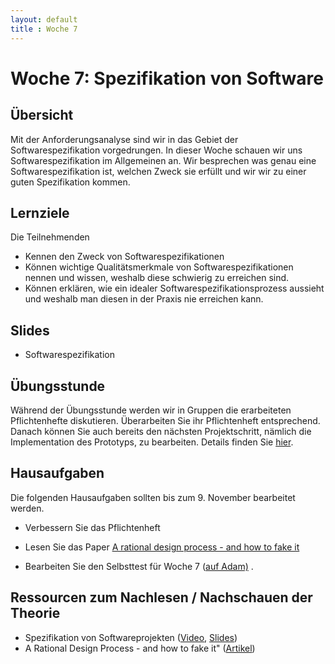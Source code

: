 ```yaml
---
layout: default
title : Woche 7
---
```


# Woche 7: Spezifikation von Software

## Übersicht

Mit der Anforderungsanalyse sind wir in das Gebiet der Softwarespezifikation vorgedrungen. In dieser Woche schauen wir uns Softwarespezifikation im Allgemeinen an.
Wir besprechen was genau eine Softwarespezifikation ist, welchen Zweck sie erfüllt und wir wir zu einer guten Spezifikation kommen.

## Lernziele

Die Teilnehmenden
- Kennen den Zweck von Softwarespezifikationen
- Können wichtige Qualitätsmerkmale von Softwarespezifikationen nennen und wissen, weshalb diese schwierig zu erreichen sind.
- Können erklären, wie ein idealer Softwarespezifikationsprozess aussieht und weshalb man diesen in der Praxis nie erreichen kann.


## Slides

* Softwarespezifikation

## Übungsstunde

Während der Übungsstunde werden wir in Gruppen die erarbeiteten Pflichtenhefte diskutieren. Überarbeiten Sie ihr Pflichtenheft entsprechend. Danach können Sie
auch bereits den nächsten Projektschritt, nämlich die Implementation des Prototyps, zu bearbeiten. Details finden Sie [hier](../project/step2/exercises).

## Hausaufgaben

Die folgenden Hausaufgaben sollten bis zum 9. November bearbeitet werden. 

- Verbessern Sie das Pflichtenheft
- Lesen Sie das Paper [A rational design process - and how to fake it](http://beethoven.site.uottawa.ca/SEG-2106-2506/Notes/Curiosities/Parnas/Fake%20rational%20design%20process%20-1986.pdf)

- Bearbeiten Sie den Selbsttest für Woche 7 ([auf Adam)](https://adam.unibas.ch/goto_adam_tst_1480370.html) .



## Ressourcen zum Nachlesen / Nachschauen der Theorie

* Spezifikation von Softwareprojekten ([Video](https://tube.switch.ch/videos/ab4c7b2c), [Slides](./slides/specification-overview.html))
* A Rational Design Process - and how to fake it" ([Artikel](https://users.ece.utexas.edu/~perry/education/SE-Intro/fakeit.pdf))
